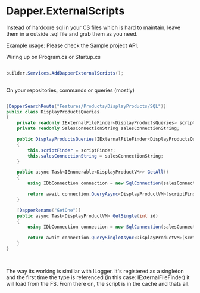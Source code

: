 # Dapper.ExternalScripts
Instead of hardcore sql in your CS files which is hard to maintain, leave them in a outside .sql file and grab them as you need.


Example usage: Please check the Sample project API.

Wiring up on Program.cs or Startup.cs

```csharp

builder.Services.AddDapperExternalScripts();
   
```

On your repositories, commands or queries (mostly)
```csharp

[DapperSearchRoute("Features/Products/DisplayProducts/SQL")]
public class DisplayProductsQueries
{
    private readonly IExternalFileFinder<DisplayProductsQueries> scriptFinder;
    private readonly SalesConnectionString salesConnectionString;

    public DisplayProductsQueries(IExternalFileFinder<DisplayProductsQueries> scriptFinder, SalesConnectionString salesConnectionString)
    {
        this.scriptFinder = scriptFinder;
        this.salesConnectionString = salesConnectionString;
    }

    public async Task<IEnumerable<DisplayProductVM>> GetAll()
    {
        using IDbConnection connection = new SqlConnection(salesConnectionString.Value);

        return await connection.QueryAsync<DisplayProductVM>(scriptFinder.GetCurrentScript()); // instead of hardcoded SQL it already loaded GetAll.sql from the folder above
    }

    [DapperRename("GetOne")]
    public async Task<DisplayProductVM> GetSingle(int id)
    {
        using IDbConnection connection = new SqlConnection(salesConnectionString.Value);

        return await connection.QuerySingleAsync<DisplayProductVM>(scriptFinder.GetCurrentScript(), new { id = id }); // instead of hardcoded SQL it already loaded GetOne.sql from the folder above
    }
}

   
```

The way its working is similiar with ILogger<T>. It's registered as a singleton and the first time the type is referenced (in this case: IExternalFileFinder<DisplayProductsQueries>) it will load from the FS.
From there on, the script is in the cache and thats all.
